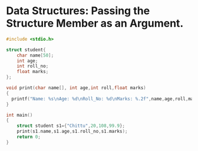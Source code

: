 # Data Structures: Passing the Structure Member as an Argument.



```c
#include <stdio.h>

struct student{
	char name[50];
	int age;
	int roll_no;
	float marks;
};

void print(char name[], int age,int roll,float marks)
{
  printf("Name: %s\nAge: %d\nRoll_No: %d\nMarks: %.2f",name,age,roll,marks);
}

int main()
{
    struct student s1={"Chittu",20,108,99.9};
    print(s1.name,s1.age,s1.roll_no,s1.marks);
    return 0;
}


```
